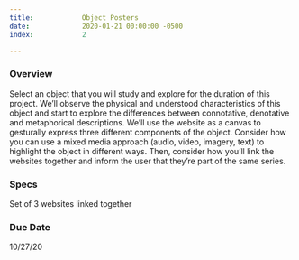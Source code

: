 ```yaml
---
title:            Object Posters
date:             2020-01-21 00:00:00 -0500
index:            2

---
```


### Overview
Select an object that you will study and explore for the duration of this project. We’ll observe the physical and understood characteristics of this object and start to explore the differences between connotative, denotative and metaphorical descriptions. We’ll use the website as a canvas to gesturally express three different components of the object. Consider how you can use a mixed media approach (audio, video, imagery, text) to highlight the object in different ways. Then, consider how you’ll link the websites together and inform the user that they’re part of the same series.

### Specs
Set of 3 websites linked together

### Due Date
10/27/20
